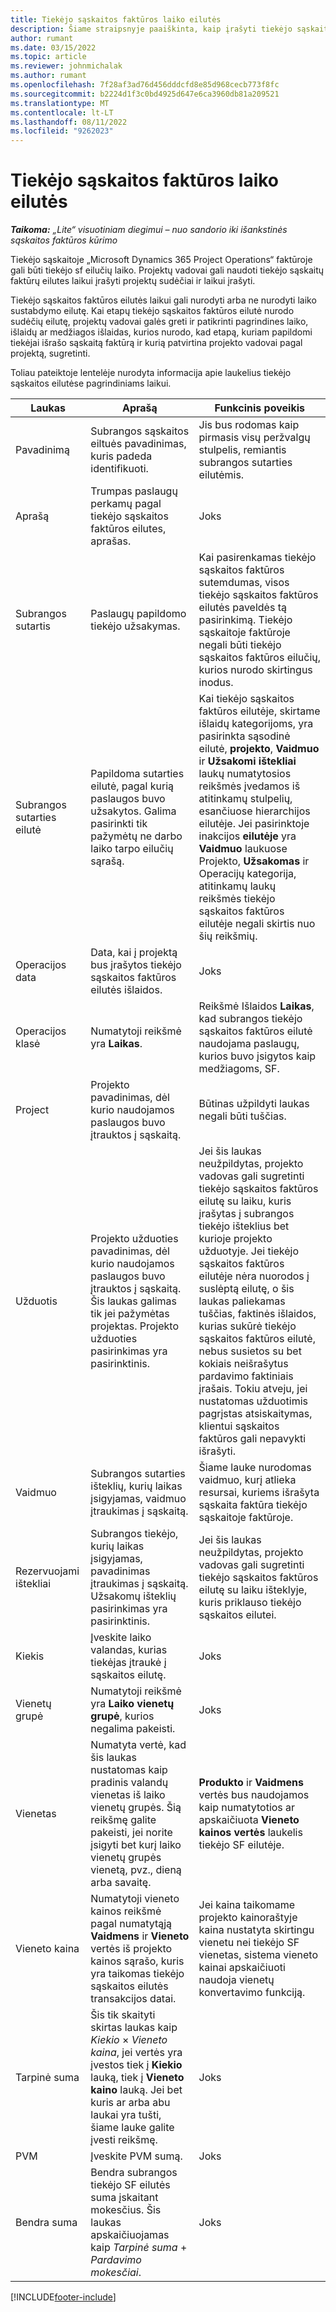 ```yaml
---
title: Tiekėjo sąskaitos faktūros laiko eilutės
description: Šiame straipsnyje paaiškinta, kaip įrašyti tiekėjo sąskaitos faktūros eilutes laiko išlaidoms, kurias iniastruktoriai įtraukė.
author: rumant
ms.date: 03/15/2022
ms.topic: article
ms.reviewer: johnmichalak
ms.author: rumant
ms.openlocfilehash: 7f28af3ad76d456dddcfd8e85d968cecb773f8fc
ms.sourcegitcommit: b2224d1f3c0bd4925d647e6ca3960db81a209521
ms.translationtype: MT
ms.contentlocale: lt-LT
ms.lasthandoff: 08/11/2022
ms.locfileid: "9262023"
---
```

# <a name="vendor-invoice-lines-for-time"></a>Tiekėjo sąskaitos faktūros laiko eilutės

_**Taikoma:** „Lite“ visuotiniam diegimui – nuo sandorio iki išankstinės sąskaitos faktūros kūrimo_

Tiekėjo sąskaitoje „Microsoft Dynamics 365 Project Operations“ faktūroje gali būti tiekėjo sf eilučių laiko. Projektų vadovai gali naudoti tiekėjo sąskaitų faktūrų eilutes laikui įrašyti projektų sudėčiai ir laikui įrašyti.

Tiekėjo sąskaitos faktūros eilutės laikui gali nurodyti arba ne nurodyti laiko sustabdymo eilutę. Kai etapų tiekėjo sąskaitos faktūros eilutė nurodo sudėčių eilutę, projektų vadovai galės greti ir patikrinti pagrindines laiko, išlaidų ar medžiagos išlaidas, kurios nurodo, kad etapą, kuriam papildomi tiekėjai išrašo sąskaitą faktūrą ir kurią patvirtina projekto vadovai pagal projektą, sugretinti.

Toliau pateiktoje lentelėje nurodyta informacija apie laukelius tiekėjo sąskaitos eilutėse pagrindiniams laikui.

| Laukas | Aprašą | Funkcinis poveikis |
| --- | --- | --- |
| Pavadinimą | Subrangos sąskaitos eiltuės pavadinimas, kuris padeda identifikuoti. | Jis bus rodomas kaip pirmasis visų peržvalgų stulpelis, remiantis subrangos sutarties eilutėmis. |
| Aprašą | Trumpas paslaugų perkamų pagal tiekėjo sąskaitos faktūros eilutes, aprašas. | Joks |
| Subrangos sutartis | Paslaugų papildomo tiekėjo užsakymas. | Kai pasirenkamas tiekėjo sąskaitos faktūros sutemdumas, visos tiekėjo sąskaitos faktūros eilutės paveldės tą pasirinkimą. Tiekėjo sąskaitoje faktūroje negali būti tiekėjo sąskaitos faktūros eilučių, kurios nurodo skirtingus inodus. |
| Subrangos sutarties eilutė | Papildoma sutarties eilutė, pagal kurią paslaugos buvo užsakytos. Galima pasirinkti tik pažymėtų ne darbo laiko tarpo eilučių sąrašą. | Kai tiekėjo sąskaitos faktūros eilutėje, skirtame išlaidų kategorijoms, yra pasirinkta sąsodinė eilutė, **projekto**, **Vaidmuo** ir **Užsakomi ištekliai** laukų numatytosios reikšmės įvedamos iš atitinkamų stulpelių, esančiuose hierarchijos eilutėje. Jei pasirinktoje inakcijos **eilutėje** yra **Vaidmuo** laukuose Projekto, **Užsakomas** ir Operacijų kategorija, atitinkamų laukų reikšmės tiekėjo sąskaitos faktūros eilutėje negali skirtis nuo šių reikšmių. |
| Operacijos data | Data, kai į projektą bus įrašytos tiekėjo sąskaitos faktūros eilutės išlaidos. | Joks |
| Operacijos klasė | Numatytoji reikšmė yra **Laikas**. | Reikšmė Išlaidos **Laikas**, kad subrangos tiekėjo sąskaitos faktūros eilutė naudojama paslaugų, kurios buvo įsigytos kaip medžiagoms, SF. |
| Project | Projekto pavadinimas, dėl kurio naudojamos paslaugos buvo įtrauktos į sąskaitą. | Būtinas užpildyti laukas negali būti tuščias. |
| Užduotis | Projekto užduoties pavadinimas, dėl kurio naudojamos paslaugos buvo įtrauktos į sąskaitą. Šis laukas galimas tik jei pažymėtas projektas. Projekto užduoties pasirinkimas yra pasirinktinis. | Jei šis laukas neužpildytas, projekto vadovas gali sugretinti tiekėjo sąskaitos faktūros eilutę su laiku, kuris įrašytas į subrangos tiekėjo išteklius bet kurioje projekto užduotyje. Jei tiekėjo sąskaitos faktūros eilutėje nėra nuorodos į suslėptą eilutę, o šis laukas paliekamas tuščias, faktinės išlaidos, kurias sukūrė tiekėjo sąskaitos faktūros eilutė, nebus susietos su bet kokiais neišrašytus pardavimo faktiniais įrašais. Tokiu atveju, jei nustatomas užduotimis pagrįstas atsiskaitymas, klientui sąskaitos faktūros gali nepavykti išrašyti. |
| Vaidmuo | Subrangos sutarties išteklių, kurių laikas įsigyjamas, vaidmuo įtraukimas į sąskaitą. | Šiame lauke nurodomas vaidmuo, kurį atlieka resursai, kuriems išrašyta sąskaita faktūra tiekėjo sąskaitoje faktūroje. |
| Rezervuojami ištekliai | Subrangos tiekėjo, kurių laikas įsigyjamas, pavadinimas įtraukimas į sąskaitą. Užsakomų išteklių pasirinkimas yra pasirinktinis. | Jei šis laukas neužpildytas, projekto vadovas gali sugretinti tiekėjo sąskaitos faktūros eilutę su laiku išteklyje, kuris priklauso tiekėjo sąskaitos eilutei. |
| Kiekis | Įveskite laiko valandas, kurias tiekėjas įtraukė į sąskaitos eilutę. |Joks |
| Vienetų grupė | Numatytoji reikšmė yra **Laiko vienetų grupė**, kurios negalima pakeisti. | Joks |
| Vienetas | Numatyta vertė, kad šis laukas nustatomas kaip pradinis valandų vienetas iš laiko vienetų grupės. Šią reikšmę galite pakeisti, jei norite įsigyti bet kurį laiko vienetų grupės vienetą, pvz., dieną arba savaitę. | **Produkto** ir **Vaidmens** vertės bus naudojamos kaip numatytotios ar apskaičiuota **Vieneto kainos vertės** laukelis tiekėjo SF eilutėje. |
| Vieneto kaina | Numatytoji vieneto kainos reikšmė pagal numatytąją **Vaidmens** ir **Vieneto** vertės iš projekto kainos sąrašo, kuris yra taikomas tiekėjo sąskaitos eilutės transakcijos datai. | Jei kaina taikomame projekto kainoraštyje kaina nustatyta skirtingu vienetu nei tiekėjo SF vienetas, sistema vieneto kainai apskaičiuoti naudoja vienetų konvertavimo funkciją. |
| Tarpinė suma | Šis tik skaityti skirtas laukas kaip *Kiekio* &times; *Vieneto kaina*, jei vertės yra įvestos tiek į **Kiekio** lauką, tiek į **Vieneto kaino** lauką. Jei bet kuris ar arba abu laukai yra tušti, šiame lauke galite įvesti reikšmę. | Joks |
| PVM | Įveskite PVM sumą. | Joks |
| Bendra suma | Bendra subrangos tiekėjo SF eilutės suma įskaitant mokesčius. Šis laukas apskaičiuojamas kaip *Tarpinė suma* + *Pardavimo mokesčiai*. | Joks |

[!INCLUDE[footer-include](../../includes/footer-banner.md)]

